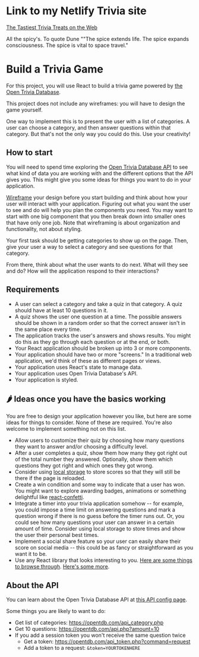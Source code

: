 # Link to my Netlify Trivia site

[The Tastiest Trivia Treats on the Web](https://trivia-50a19d.netlify.app/)

All the spicy's.  To quote Dune ""The spice extends life. The spice expands consciousness. The spice is vital to space travel." 


# Build a Trivia Game

For this project, you will use React to build a trivia game powered by [the Open Trivia Database](https://opentdb.com/).

This project does not include any wireframes: you will have to design the game yourself. 

One way to implement this is to present the user with a list of categories. A user can choose a category, and then answer questions within that category. But that's not the only way you could do this. Use your creativity!

## How to start

You will need to spend time exploring the [Open Trivia Database API](https://opentdb.com/) to see what kind of data you are working with and the different options that the API gives you. This might give you some ideas for things you want to do in your application.

[Wireframe](https://balsamiq.com/learn/articles/what-are-wireframes) your design before you start building and think about how your user will interact with your application. Figuring out what you want the user to see and do will help you plan the components you need. You may want to start with one big component that you then break down into smaller ones that have only one job. Note that wireframing is about organization and functionality, not about styling.

Your first task should be getting categories to show up on the page. Then, give your user a way to select a category and see questions for that category.

From there, think about what the user wants to do next. What will they see and do? How will the application respond to their interactions?

## Requirements

- A user can select a category and take a quiz in that category. A quiz should have at least 10 questions in it. 
- A quiz shows the user one question at a time. The possible answers should be shown in a random order so that the correct answer isn't in the same place every time.
- The application tracks the user's answers and shows results. You might do this as they go through each question or at the end, or both.
- Your React application should be broken up into 3 or more components.
- Your application should have two or more "screens." In a traditional web application, we'd think of these as different pages or views.
- Your application uses React's state to manage data.
- Your application uses Open Trivia Database's API.
- Your application is styled.

## 🌶️ Ideas once you have the basics working

You are free to design your application however you like, but here are some ideas for things to consider. None of these are required. You're also welcome to implement something not on this list. 

- Allow users to customize their quiz by choosing how many questions they want to answer and/or choosing a difficulty level.
- After a user completes a quiz, show them how many they got right out of the total number they answered. Optionally, show them which questions they got right and which ones they got wrong.
- Consider using [local storage](https://developer.mozilla.org/en-US/docs/Web/API/Window/localStorage) to store scores so that they will still be there if the page is reloaded. 
- Create a win condition and some way to indicate that a user has won. You might want to explore awarding badges, animations or something delightful like [react-confetti](https://github.com/alampros/react-confetti).
- Integrate a timer into your trivia application somehow -- for example, you could impose a time limit on answering questions and mark a question wrong if there is no guess before the timer runs out. Or, you could see how many questions your user can answer in a certain amount of time. Consider using local storage to store times and show the user their personal best times.
- Implement a social share feature so your user can easily share their score on social media -- this could be as fancy or straightforward as you want it to be.
- Use any React library that looks interesting to you. [Here are some things to browse through](https://github.com/enaqx/awesome-react). [Here's some more](https://github.com/brillout/awesome-react-components).

## About the API

You can learn about the Open Trivia Database API at [this API config page](https://opentdb.com/api_config.php).

Some things you are likely to want to do:

- Get list of categories: https://opentdb.com/api_category.php
- Get 10 questions: https://opentdb.com/api.php?amount=10
- If you add a session token you won't receive the same question twice
  - Get a token: https://opentdb.com/api_token.php?command=request
  - Add a token to a request: `&token=YOURTOKENHERE`
